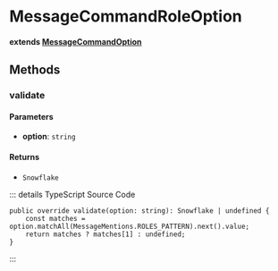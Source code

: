 # MessageCommandRoleOption

<Badge type="tip" text="class" vertical="middle" />

#### extends [MessageCommandOption](./MessageCommandOption.md)

## Methods

### **validate** <Badge type="tip" text="override" vertical="middle" />

#### Parameters

-   **option**: `string`

#### Returns

-   `Snowflake`

::: details TypeScript Source Code

```ts:no-line-numbers
public override validate(option: string): Snowflake | undefined {
    const matches = option.matchAll(MessageMentions.ROLES_PATTERN).next().value;
    return matches ? matches[1] : undefined;
}
```

:::

